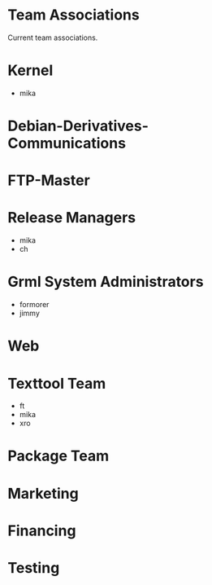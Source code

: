 Team Associations
=================

Current team associations.

Kernel
======

* mika

Debian-Derivatives-Communications
=================================

FTP-Master
==========

Release Managers
================

* mika
* ch

Grml System Administrators
==========================

* formorer
* jimmy

Web
===

Texttool Team
=============

* ft
* mika
* xro

Package Team
============

Marketing
=========

Financing
=========

Testing
=======


